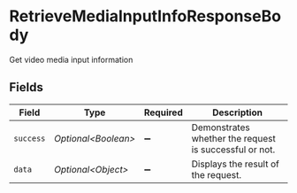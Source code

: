 # RetrieveMediaInputInfoResponseBody

Get video media input information


## Fields

| Field                                                  | Type                                                   | Required                                               | Description                                            |
| ------------------------------------------------------ | ------------------------------------------------------ | ------------------------------------------------------ | ------------------------------------------------------ |
| `success`                                              | *Optional\<Boolean>*                                   | :heavy_minus_sign:                                     | Demonstrates whether the request is successful or not. |
| `data`                                                 | *Optional\<Object>*                                    | :heavy_minus_sign:                                     | Displays the result of the request.                    |